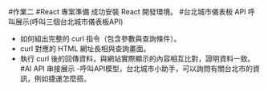 #作業二
#React 專案準備
成功安裝 React 開發環境。
#台北城市儀表板 API 呼叫展示(呼叫三個台北城市儀表板API)
- 如何組出完整的 curl 指令（包含參數與查詢條件）。
- curl 對應的 HTML 網址長相與查詢畫面。
- 執行 curl 後的回傳資料，與網站實際顯示的內容相互比對，證明資料一致。
#AI API 串接展示
-呼叫API模型，台北城市小助手，可以詢問有關台北市的資訊，例如捷運怎麼搭。


